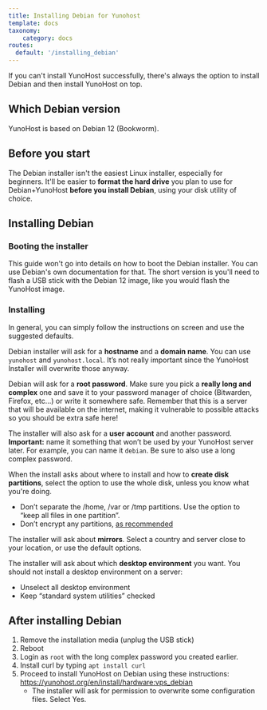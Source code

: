 ```yaml
---
title: Installing Debian for Yunohost
template: docs
taxonomy:
    category: docs
routes:
  default: '/installing_debian'
---
```


If you can't install YunoHost successfully, there's always the option to install Debian and then install YunoHost on top.

## Which Debian version

YunoHost is based on Debian 12 (Bookworm).

## Before you start

The Debian installer isn't the easiest Linux installer, especially for beginners. It'll be easier to **format the hard drive** you plan to use for Debian+YunoHost **before you install Debian**, using your disk utility of choice.

## Installing Debian

### Booting the installer

This guide won't go into details on how to boot the Debian installer. You can use Debian's own documentation for that. The short version is you'll need to flash a USB stick with the Debian 12 image, like you would flash the YunoHost image.

### Installing

In general, you can simply follow the instructions on screen and use the suggested defaults.

Debian installer will ask for a **hostname** and a **domain name**. You can use `yunohost` and `yunohost.local`. It’s not really important since the YunoHost Installer will overwrite those anyway.

Debian will ask for a **root password**. Make sure you pick a **really long and complex** one and save it to your password manager of choice (Bitwarden, Firefox, etc…) or write it somewhere safe. Remember that this is a server that  will be available on the internet, making it vulnerable to possible attacks so you should be extra safe here!

The installer will also ask for a **user account** and another password. **Important:** name it something that won’t be used by your YunoHost server later. For example, you can name it `debian`. Be sure to also use a long complex password.

When the install asks about where to install and how to **create disk partitions**, select the option to use the whole disk, unless you know what you're doing.

- Don’t separate the /home, /var or /tmp partitions. Use the option to “keep all files in one partition”.
- Don’t encrypt any partitions, [as recommended](https://yunohost.org/en/administer/install/hardware:regular#about-encryption)

The installer will ask about **mirrors**. Select a country and server close to your location, or use the default options.

The installer will ask about which **desktop environment** you want. You should not install a desktop environment on a server:

- Unselect all desktop environment
- Keep “standard system utilities” checked

## After installing Debian

1. Remove the installation media (unplug the USB stick)
2. Reboot
3. Login as `root` with the long complex password you created earlier.
4. Install curl by typing `apt install curl`
5. Proceed to install YunoHost on Debian using these instructions: <https://yunohost.org/en/install/hardware:vps_debian>
   - The installer will ask for permission to overwrite some configuration files. Select Yes.
